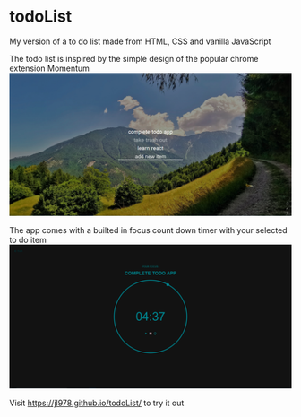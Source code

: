 # todoList
My version of a to do list made from HTML, CSS and vanilla JavaScript

The todo list is inspired by the simple design of the popular chrome extension Momentum
![main-screen](main-screen.png)

The app comes with a builted in focus count down timer with your selected to do item
![focus-creen](timer-screen.png)

Visit https://jl978.github.io/todoList/ to try it out

